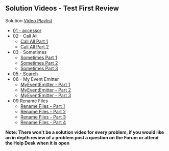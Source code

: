 ## Solution Videos - Test First Review


Solution [Video Playlist](https://www.youtube.com/playlist?list=PLx0iOsdUOUmkGaSX3VsMHIuWduxk8fMGD)

- [01 - accessor](https://youtu.be/EW3160QYgiI)
- 02 - Call All
  - [Call All Part 1](https://youtu.be/994iK2ngXi8)
  - [Call All Part 2](https://youtu.be/qIHQmIwek5g)
- 03 - Sometimes
  - [Sometimes Part 1](https://youtu.be/SSttou-kO9M)
  - [Sometimes Part 2](https://youtu.be/SYvl6ljPJEQ)
  - [Sometimes Part 3](https://youtu.be/9qpn8U6HgEI)
- [05 - Search](https://youtu.be/xUu06kVGTpE)
- 06 - My Event Emitter
  - [MyEventEmitter - Part 1](https://youtu.be/LUrbOhQfqWU)
  - [MyEventEmitter - Part 2](https://youtu.be/K60Pi1iJHHI)
  - [MyEventEmitter - Part 3](https://youtu.be/ZuYQEpmEwtA)
- 09 Rename Files
  - [Rename Files - Part 1](https://youtu.be/tWNAD-6mx-w)
  - [Rename Files - Part 2](https://youtu.be/uAVjoBvUkuk)
  - [Rename Files - Part 3](https://youtu.be/gzkDMcmS8ZQ)
  - [Rename Files - Part 4](https://youtu.be/BmAC4cBGTSo)
  
**Note: There won't be a solution video for every problem, if you would like an in depth review of a problem post a question on the Forum or attend the Help Desk when it is open**

